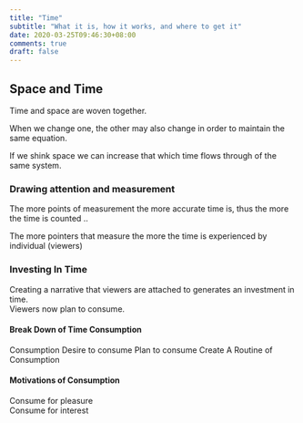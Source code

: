 ```yaml
---
title: "Time"
subtitle: "What it is, how it works, and where to get it"
date: 2020-03-25T09:46:30+08:00
comments: true
draft: false
---
```


## Space and Time

Time and space are woven together.  

When we change one, the other may also change in order to maintain the same equation.  

If we shink space we can increase that which time flows through of the same system.


### Drawing attention and measurement  

The more points of measurement the more accurate time is, thus the more the time is counted ..  

The more pointers that measure the more the time is experienced by individual (viewers)  

### Investing In Time  

Creating a narrative that viewers are attached to generates an investment in time.  
Viewers now plan to consume.  



#### Break Down of Time Consumption  

Consumption
Desire to consume
Plan to consume
Create A Routine of Consumption  


#### Motivations of Consumption  

Consume for pleasure  
Consume for interest  